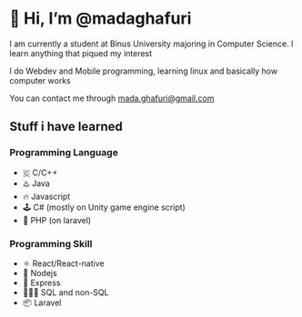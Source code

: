 # 👋 Hi, I’m @madaghafuri
I am currently a student at Binus University majoring in Computer Science. I learn anything that piqued my interest

I do Webdev and Mobile programming, learning linux and basically how computer works

You can contact me through mada.ghafuri@gmail.com

## Stuff i have learned

### Programming Language
  - 🇨 C/C++
  - ♨️  Java
  - 🔥 Javascript 
  - 🕹️ C# (mostly on Unity game engine script)
  - 🐘 PHP (on laravel)

### Programming Skill
  - ⚛️ React/React-native
  - 🍃 Nodejs
  - 🚆 Express
  - 🧑‍🤝‍🧑 SQL and non-SQL
  - 📦 Laravel

<!---
madaghafuri/madaghafuri is a ✨ special ✨ repository because its `README.md` (this file) appears on your GitHub profile.
You can click the Preview link to take a look at your changes.
--->

